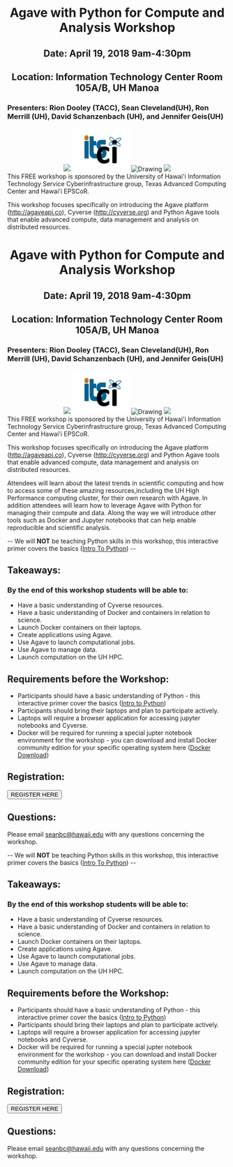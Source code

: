 
<center><h1>Agave with Python for Compute and Analysis Workshop</h1>
<h2>Date: April 19, 2018 9am-4:30pm</h2>
<h2>Location: Information Technology Center Room 105A/B, UH Manoa</h2></center>
<h3>Presenters: Rion Dooley (TACC), Sean Cleveland(UH), Ron Merrill (UH), David Schanzenbach (UH), and Jennifer Geis(UH)</h3>
<center>
<img src="https://www.hawaii.edu/wp/wp-content/uploads/2016/06/seal-name@2x.png"/>
<img src="img/ci-logo.png" alt="Drawing" style="height: 100px;"/>
<img src="http://www.hawaii.edu/epscor/wp-content/uploads/2018/03/logo-epscor-and-ikewai.jpg" alt="Drawing" style="height: 100px;"/>
<img src="https://www.raspberrypi.org/app/themes/mind-control/images/icons/tacc.png" width="300px">
</center>
This FREE workshop is sponsored by the University of Hawai'i Information Technology Service Cyberinfrastructure group, Texas Advanced Computing Center and Hawai'i EPSCoR.

This workshop focuses specifically on introducing the Agave platform (http://agaveapi.co), Cyverse (http://cyverse.org) and Python Agave tools that enable advanced compute, data management and analysis on distributed resources.


<center><h1>Agave with Python for Compute and Analysis Workshop</h1>
<h2>Date: April 19, 2018 9am-4:30pm</h2>
<h2>Location: Information Technology Center Room 105A/B, UH Manoa</h2></center>
<h3>Presenters: Rion Dooley (TACC), Sean Cleveland(UH), Ron Merrill (UH), David Schanzenbach (UH), and Jennifer Geis(UH)</h3>
<center>
<img src="https://www.hawaii.edu/wp/wp-content/uploads/2016/06/seal-name@2x.png"/>
<img src="img/ci-logo.png" alt="Drawing" style="height: 100px;"/>
<img src="http://www.hawaii.edu/epscor/wp-content/uploads/2018/03/logo-epscor-and-ikewai.jpg" alt="Drawing" style="height: 100px;"/>
<img src="https://www.raspberrypi.org/app/themes/mind-control/images/icons/tacc.png" width="300px">
</center>
This FREE workshop is sponsored by the University of Hawai'i Information Technology Service Cyberinfrastructure group, Texas Advanced Computing Center and Hawai'i EPSCoR.

This workshop focuses specifically on introducing the Agave platform (http://agaveapi.co), Cyverse (http://cyverse.org) and Python Agave tools that enable advanced compute, data management and analysis on distributed resources.

Attendees will learn about the latest trends in scientific computing and how to access some of these amazing resources,including the UH High Performance computing cluster, for their own research with Agave.  In addition attendees will learn how to leverage Agave with Python for managing their compute and data.  Along the way we will introduce other tools such as Docker and Jupyter notebooks that can help enable reproducible and scientific analysis.

-- We will <b>NOT</b> be teaching Python skills in this workshop, this interactive primer covers the basics (<a href="https://campus.datacamp.com/courses/intro-to-python-for-data-science">Intro To Python</a>) --

## Takeaways:

### By the end of this workshop students will be able to:
* Have a basic understanding of Cyverse resources.
* Have a basic understanding of Docker and containers in relation to science.
* Launch Docker containers on their laptops.
* Create applications using Agave.
* Use Agave to launch computational jobs.
* Use Agave to manage data.
* Launch computation on the UH HPC.


## Requirements before the Workshop:
* Participants should have a basic understanding of Python - this interactive primer cover the basics (<a href="https://campus.datacamp.com/courses/intro-to-python-for-data-science">Intro to Python</a>)
* Participants should bring their laptops and plan to participate actively.
* Laptops will require a browser application for accessing jupyter notebooks and Cyverse.  
* Docker will be required for running a special jupter notebook environment for the workshop - you can download and install Docker community edition for your specific operating system here (<a href="https://store.docker.com/search?type=edition&offering=community">Docker Download</a>)


## Registration:
<input type="button" onclick="location.href='https://docs.google.com/forms/d/e/1FAIpQLSe3sKhfUPb9T4OnUM7ZC-W-P5zdC5aj7_aqpmM1x9eHsXUArw/viewform?usp=sf_link';" value="REGISTER HERE" />

## Questions:
Please email seanbc@hawaii.edu with any questions concerning the workshop.


-- We will <b>NOT</b> be teaching Python skills in this workshop, this interactive primer covers the basics (<a href="https://campus.datacamp.com/courses/intro-to-python-for-data-science">Intro To Python</a>) --

## Takeaways:

### By the end of this workshop students will be able to:
* Have a basic understanding of Cyverse resources.
* Have a basic understanding of Docker and containers in relation to science.
* Launch Docker containers on their laptops.
* Create applications using Agave.
* Use Agave to launch computational jobs.
* Use Agave to manage data.
* Launch computation on the UH HPC.


## Requirements before the Workshop:
* Participants should have a basic understanding of Python - this interactive primer cover the basics (<a href="https://campus.datacamp.com/courses/intro-to-python-for-data-science">Intro to Python</a>)
* Participants should bring their laptops and plan to participate actively.
* Laptops will require a browser application for accessing jupyter notebooks and Cyverse.  
* Docker will be required for running a special jupter notebook environment for the workshop - you can download and install Docker community edition for your specific operating system here (<a href="https://store.docker.com/search?type=edition&offering=community">Docker Download</a>)


## Registration:
<input type="button" onclick="location.href='https://docs.google.com/forms/d/e/1FAIpQLSe3sKhfUPb9T4OnUM7ZC-W-P5zdC5aj7_aqpmM1x9eHsXUArw/viewform?usp=sf_link';" value="REGISTER HERE" />

## Questions:
Please email seanbc@hawaii.edu with any questions concerning the workshop.
